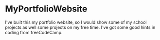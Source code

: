 # MyPortfolioWebsite
I've built this my portfolio website, so I would show some of my school projects as well some projects on my free time. I've got some good hints in coding from freeCodeCamp. 
